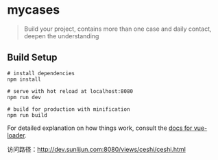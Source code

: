 # mycases

> Build your project, contains more than one case and daily contact, deepen the understanding

## Build Setup

``` 
# install dependencies
npm install

# serve with hot reload at localhost:8080
npm run dev

# build for production with minification
npm run build
```

For detailed explanation on how things work, consult the [docs for vue-loader](http://vuejs.github.io/vue-loader).


访问路径：http://dev.sunlijun.com:8080/views/ceshi/ceshi.html
